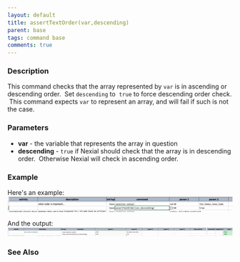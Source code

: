 ```yaml
---
layout: default
title: assertTextOrder(var,descending)
parent: base
tags: command base
comments: true
---
```



### Description
This command checks that the array represented by `var` is in ascending or descending order.  Set `descending` to 
`true` to force descending order check.  This command expects `var` to represent an array, and will fail if such is 
not the case.


### Parameters
- **var** \- the variable that represents the array in question
- **descending** - `true` if Nexial should check that the array is in descending order.  Otherwise Nexial will check 
in ascending order.


### Example
Here's an example:<br/>
![script](image/assertTextOrder_01.png)

And the output:<br/>
![output](image/assertTextOrder_02.png)


### See Also